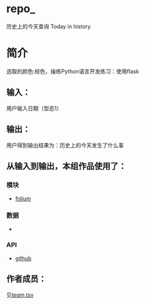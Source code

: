 # repo_
历史上的今天查询
Today in history

# 简介 
选取的颜色:棕色，操练Python语言开发练习：使用flask

## 输入：
用户输入日期（型态1）
## 输出：
用户得到输出结果为：历史上的今天发生了什么事
## 从输入到输出，本组作品使用了：
### 模块
* [folium](https://github.com/python-visualization/folium)

### 数据
* [](http://api.juheapi.com/japi/toh)
### API
* [github](https://api.github.com/)

## 作者成员：
见[_team_.tsv](https://github.com/WinnieGJX2/nfu_newmedia_python/blob/master/pick_a_color_4web/_team_/_team_.tsv)
